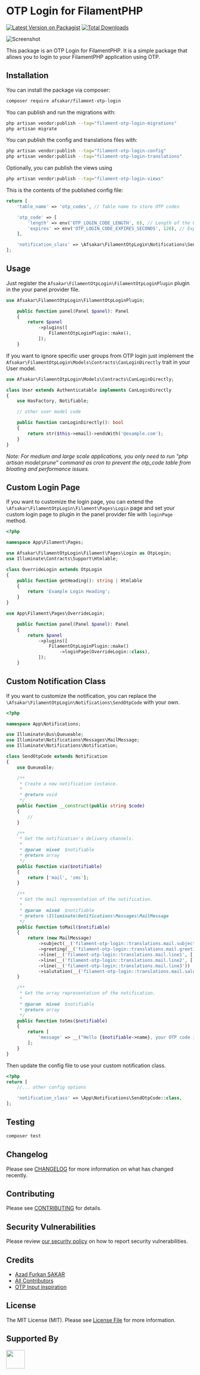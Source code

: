 # OTP Login for FilamentPHP

[![Latest Version on Packagist](https://img.shields.io/packagist/v/afsakar/filament-otp-login.svg?style=flat-square)](https://packagist.org/packages/afsakar/filament-otp-login)
[![Total Downloads](https://img.shields.io/packagist/dt/afsakar/filament-otp-login.svg?style=flat-square)](https://packagist.org/packages/afsakar/filament-otp-login)

![Screenshot](https://banners.beyondco.de/Filament%20OTP%20Login.png?theme=light&packageManager=composer+require&packageName=afsakar%2Ffilament-otp-login&pattern=architect&style=style_1&description=Simple+OTP+Login+for+FilamentPHP&md=1&showWatermark=0&fontSize=100px&images=login)


This package is an OTP Login for FilamentPHP. It is a simple package that allows you to login to your FilamentPHP application using OTP.

## Installation

You can install the package via composer:

```bash
composer require afsakar/filament-otp-login
```

You can publish and run the migrations with:

```bash
php artisan vendor:publish --tag="filament-otp-login-migrations"
php artisan migrate
```

You can publish the config and translations files with:

```bash
php artisan vendor:publish --tag="filament-otp-login-config"
php artisan vendor:publish --tag="filament-otp-login-translations"
```

Optionally, you can publish the views using

```bash
php artisan vendor:publish --tag="filament-otp-login-views"
```

This is the contents of the published config file:

```php
return [
    'table_name' => 'otp_codes', // Table name to store OTP codes

    'otp_code' => [
        'length' => env('OTP_LOGIN_CODE_LENGTH', 6), // Length of the OTP code
        'expires' => env('OTP_LOGIN_CODE_EXPIRES_SECONDS', 120), // Expiration time of the OTP code in seconds
    ],

    'notification_class' => \Afsakar\FilamentOtpLogin\Notifications\SendOtpCode::class,
];

```

## Usage

Just register the `Afsakar\FilamentOtpLogin\FilamentOtpLoginPlugin` plugin in the your panel provider file.

```php
use Afsakar\FilamentOtpLogin\FilamentOtpLoginPlugin;

    public function panel(Panel $panel): Panel
    {
        return $panel
            ->plugins([
                FilamentOtpLoginPlugin::make(),
            ]);
    }
```

If you want to ignore specific user groups from OTP login just implement the `Afsakar\FilamentOtpLogin\Models\Contracts\CanLoginDirectly` trait in your User model.

```php
use Afsakar\FilamentOtpLogin\Models\Contracts\CanLoginDirectly;

class User extends Authenticatable implements CanLoginDirectly
{
    use HasFactory, Notifiable;

    // other user model code

    public function canLoginDirectly(): bool
    {
        return str($this->email)->endsWith('@example.com');
    }
}
```

_*Note:* For medium and large scale applications, you only need to run "php artisan model:prune" command as cron to prevent the otp_code table from bloating and performance issues._

## Custom Login Page

If you want to customize the login page, you can extend the `\Afsakar\FilamentOtpLogin\Filament\Pages\Login` page and set your custom login page to plugin in the panel provider file with `loginPage` method.

```php
<?php

namespace App\Filament\Pages;

use Afsakar\FilamentOtpLogin\Filament\Pages\Login as OtpLogin;
use Illuminate\Contracts\Support\Htmlable;

class OverrideLogin extends OtpLogin
{
    public function getHeading(): string | Htmlable
    {
        return 'Example Login Heading';
    }
}
```

```php
use App\Filament\Pages\OverrideLogin;

    public function panel(Panel $panel): Panel
    {
        return $panel
            ->plugins([
                FilamentOtpLoginPlugin::make()
                    ->loginPage(OverrideLogin::class),
            ]);
    }
```

## Custom Notification Class

If you want to customize the notification, you can replace the `\Afsakar\FilamentOtpLogin\Notifications\SendOtpCode` with your own.

```php
<?php

namespace App\Notifications;

use Illuminate\Bus\Queueable;
use Illuminate\Notifications\Messages\MailMessage;
use Illuminate\Notifications\Notification;

class SendOtpCode extends Notification
{
    use Queueable;

    /**
     * Create a new notification instance.
     *
     * @return void
     */
    public function __construct(public string $code)
    {
        //
    }

    /**
     * Get the notification's delivery channels.
     *
     * @param  mixed  $notifiable
     * @return array
     */
    public function via($notifiable)
    {
        return ['mail', 'sms'];
    }

    /**
     * Get the mail representation of the notification.
     *
     * @param  mixed  $notifiable
     * @return \Illuminate\Notifications\Messages\MailMessage
     */
    public function toMail($notifiable)
    {
        return (new MailMessage)
            ->subject(__('filament-otp-login::translations.mail.subject'))
            ->greeting(__('filament-otp-login::translations.mail.greeting'))
            ->line(__('filament-otp-login::translations.mail.line1', ['code' => $this->code]))
            ->line(__('filament-otp-login::translations.mail.line2', ['seconds' => config('filament-otp-login.otp_code.expires')]))
            ->line(__('filament-otp-login::translations.mail.line3'))
            ->salutation(__('filament-otp-login::translations.mail.salutation', ['app_name' => config('app.name')]));
    }

    /**
     * Get the array representation of the notification.
     *
     * @param  mixed  $notifiable
     * @return array
     */
    public function toSms($notifiable)
    {
        return [
            'message' => __("Hello {$notifiable->name}, your OTP code is: {$this->code}"),
        ];
    }
}

```

Then update the config file to use your custom notification class.

```php
<?php
return [
    //... other config options

    'notification_class' => \App\Notifications\SendOtpCode::class,
];

```


## Testing

```bash
composer test
```

## Changelog

Please see [CHANGELOG](CHANGELOG.md) for more information on what has changed recently.

## Contributing

Please see [CONTRIBUTING](.github/CONTRIBUTING.md) for details.

## Security Vulnerabilities

Please review [our security policy](../../security/policy) on how to report security vulnerabilities.

## Credits

- [Azad Furkan ŞAKAR](https://github.com/afsakar)
- [All Contributors](../../contributors)
- [OTP Input inspiration](https://github.com/rajeshdewle/otp-pin-using-alpine-js-and-tailwindcss)

## License

The MIT License (MIT). Please see [License File](LICENSE.md) for more information.

## Supported By

<a href="https://www.jetbrains.com/phpstorm/" target="_blank"><img src="https://res.cloudinary.com/rupadana/image/upload/v1707040287/phpstorm_xjblau.png" width="50px" height="50px"></img></a>
